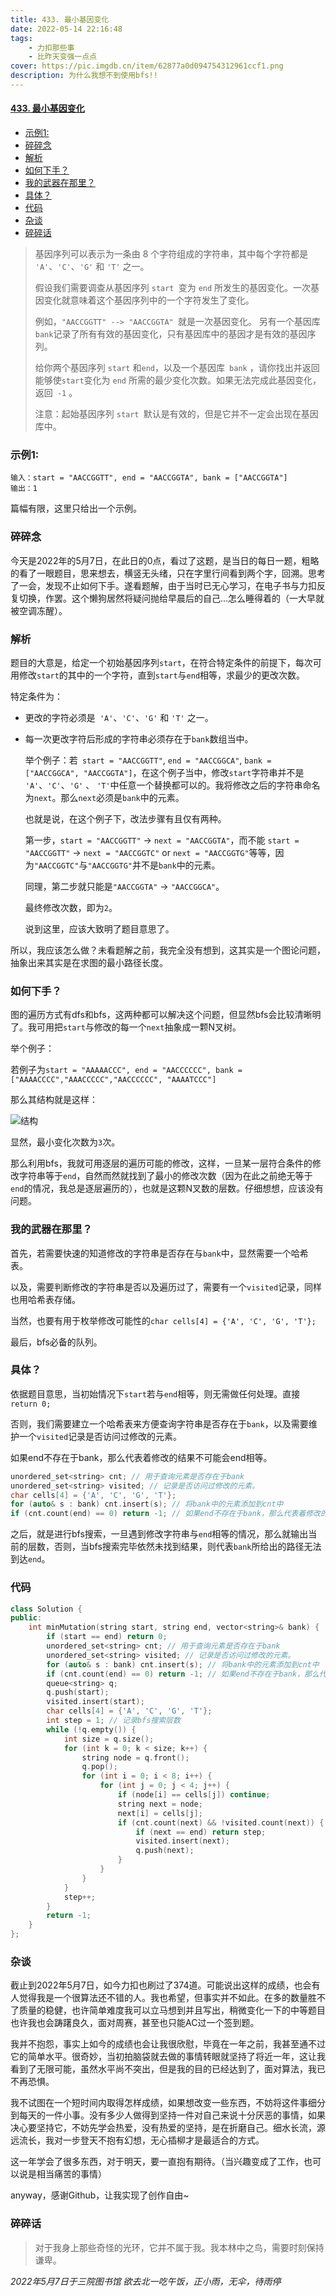 ```yaml
---
title: 433. 最小基因变化
date: 2022-05-14 22:16:48
tags: 
    - 力扣那些事
    - 比昨天变强一点点
cover: https://pic.imgdb.cn/item/62877a0d094754312961ccf1.png
description: 为什么我想不到使用bfs!!
---
```

#### [433. 最小基因变化](https://leetcode.cn/problems/minimum-genetic-mutation/)
- [示例1:](#示例1)
- [碎碎念](#碎碎念)
- [解析](#解析)
- [如何下手？](#如何下手)
- [我的武器在那里？](#我的武器在那里)
- [具体？](#具体)
- [代码](#代码)
- [杂谈](#杂谈)
- [碎碎话](#碎碎话)
>基因序列可以表示为一条由 8 个字符组成的字符串，其中每个字符都是` 'A'`、`'C'`、`'G'` 和 `'T'` 之一。
>
>假设我们需要调查从基因序列 `start `变为 `end` 所发生的基因变化。一次基因变化就意味着这个基因序列中的一个字符发生了变化。
>
>例如，`"AACCGGTT" --> "AACCGGTA" `就是一次基因变化。
>另有一个基因库` bank `记录了所有有效的基因变化，只有基因库中的基因才是有效的基因序列。
>
>给你两个基因序列 `start` 和` end `，以及一个基因库` bank` ，请你找出并返回能够使` start `变化为 `end` 所需的最少变化次数。如果无法完成此基因变化，返回` -1` 。
>
>注意：起始基因序列 `start `默认是有效的，但是它并不一定会出现在基因库中。

### 示例1:

```
输入：start = "AACCGGTT", end = "AACCGGTA", bank = ["AACCGGTA"]
输出：1
```

篇幅有限，这里只给出一个示例。

### 碎碎念

今天是2022年的5月7日，在此日的0点，看过了这题，是当日的每日一题，粗略的看了一眼题目，思来想去，横竖无头绪，只在字里行间看到两个字，回溯。思考了一会，发现不止如何下手。遂看题解，由于当时已无心学习，在电子书与力扣反复切换，作罢。这个懒狗居然将疑问抛给早晨后的自己...怎么睡得着的（一大早就被空调冻醒）。

### 解析

题目的大意是，给定一个初始基因序列`start`，在符合特定条件的前提下，每次可用修改`start`的其中的一个字符，直到`start`与`end`相等，求最少的更改次数。

特定条件为：

- 更改的字符必须是` 'A'`、`'C'`、`'G'` 和 `'T'` 之一。

- 每一次更改字符后形成的字符串必须存在于`bank`数组当中。

  举个例子：若` start = "AACCGGTT"`, `end = "AACCGGCA"`, `bank = ["AACCGGCA", "AACCGGTA"]`，在这个例子当中，修改`start`字符串并不是` 'A'`、`'C'`、`'G'` 、 `'T'`中任意一个替换都可以的。我将修改之后的字符串命名为`next`。那么`next`必须是`bank`中的元素。

  也就是说，在这个例子下，改法步骤有且仅有两种。

  第一步，`start = "AACCGGTT"` -> `next = "AACCGGTA"`，而不能 `start = "AACCGGTT"` -> `next = "AACCGGTC"` or `next = "AACCGGTG"`等等，因为`"AACCGGTC"`与`"AACCGGTG"`并不是`bank`中的元素。

  同理，第二步就只能是`"AACCGGTA"` -> `"AACCGGCA"`。

  最终修改次数，即为`2`。

  说到这里，应该大致明了题目意思了。

所以，我应该怎么做？未看题解之前，我完全没有想到，这其实是一个图论问题，抽象出来其实是在求图的最小路径长度。

### 如何下手？

图的遍历方式有dfs和bfs，这两种都可以解决这个问题，但显然bfs会比较清晰明了。我可用把`start`与修改的每一个`next`抽象成一颗N叉树。

举个例子：

若例子为`start = "AAAAACCC", end = "AACCCCCC", bank = ["AAAACCCC","AAACCCCC","AACCCCCC", "AAAATCCC"]`

那么其结构就是这样：

![结构](https://pic.imgdb.cn/item/62877a0d094754312961ccf1.png)

显然，最小变化次数为`3`次。

那么利用bfs，我就可用逐层的遍历可能的修改，这样，一旦某一层符合条件的修改字符串等于`end`，自然而然就找到了最小的修改次数（因为在此之前绝无等于`end`的情况，我总是逐层遍历的），也就是这颗N叉数的层数。仔细想想，应该没有问题。

### 我的武器在那里？

首先，若需要快速的知道修改的字符串是否存在与`bank`中，显然需要一个哈希表。

以及，需要判断修改的字符串是否以及遍历过了，需要有一个`visited`记录，同样也用哈希表存储。

当然，也要有用于枚举修改可能性的`char cells[4] = {'A', 'C', 'G', 'T'};`

最后，bfs必备的队列。

### 具体？

依据题目意思，当初始情况下`start`若与`end`相等，则无需做任何处理。直接`return 0;`

否则，我们需要建立一个哈希表来方便查询字符串是否存在于`bank`，以及需要维护一个`visited`记录是否访问过修改的元素。

如果end不存在于bank，那么代表着修改的结果不可能会end相等。

```C++
unordered_set<string> cnt; // 用于查询元素是否存在于bank
unordered_set<string> visited; // 记录是否访问过修改的元素。
char cells[4] = {'A', 'C', 'G', 'T'};
for (auto& s : bank) cnt.insert(s); // 将bank中的元素添加到cnt中
if (cnt.count(end) == 0) return -1; // 如果end不存在于bank，那么代表着修改的结果不可能会end相等。
```



之后，就是进行bfs搜索，一旦遇到修改字符串与`end`相等的情况，那么就输出当前的层数，否则，当bfs搜索完毕依然未找到结果，则代表`bank`所给出的路径无法到达`end`。

### 代码

```C++
class Solution {
public:
    int minMutation(string start, string end, vector<string>& bank) {
        if (start == end) return 0;
        unordered_set<string> cnt; // 用于查询元素是否存在于bank
        unordered_set<string> visited; // 记录是否访问过修改的元素。
        for (auto& s : bank) cnt.insert(s); // 将bank中的元素添加到cnt中
        if (cnt.count(end) == 0) return -1; // 如果end不存在于bank，那么代表着修改的结果不可能会end相等。
        queue<string> q;
        q.push(start);
        visited.insert(start);
        char cells[4] = {'A', 'C', 'G', 'T'};
        int step = 1; // 记录bfs搜索层数
        while (!q.empty()) {
            int size = q.size();
            for (int k = 0; k < size; k++) {
                string node = q.front();
                q.pop();
                for (int i = 0; i < 8; i++) {
                    for (int j = 0; j < 4; j++) {
                        if (node[i] == cells[j]) continue;
                        string next = node;
                        next[i] = cells[j];
                        if (cnt.count(next) && !visited.count(next)) {
                            if (next == end) return step;
                            visited.insert(next);
                            q.push(next);
                        }
                    }
                }
            }
            step++;
        }
        return -1;
    }
};
```



### 杂谈

截止到2022年5月7日，如今力扣也刷过了374道。可能说出这样的成绩，也会有人觉得我是一个很算法还不错的人。我也希望，但事实并不如此。在多的数量胜不了质量的稳健，也许简单难度我可以立马想到并且写出，稍微变化一下的中等题目也许我也会踌躇良久，面对周赛，甚至也只能AC过一个签到题。

我并不抱怨，事实上如今的成绩也会让我很欣慰，毕竟在一年之前，我甚至通不过它的简单水平。很奇妙，当初拍脑袋就去做的事情转眼就坚持了将近一年，这让我看到了无限可能，虽然水平尚不突出，但是我的目的已经达到了，面对算法，我已不再恐惧。

我不试图在一个短时间内取得怎样成绩，如果想改变一些东西，不妨将这件事细分到每天的一件小事。没有多少人做得到坚持一件对自己来说十分厌恶的事情，如果决心要坚持它，不妨先学会热爱，没有热爱的坚持，是在折磨自己。细水长流，源远流长，我对一步登天不抱有幻想，无心插柳才是最适合的方式。

这一年学会了很多东西，对于明天，要一直抱有期待。（当兴趣变成了工作，也可以说是相当痛苦的事情）

anyway，感谢Github，让我实现了创作自由~

### 碎碎话

> 对于我身上那些奇怪的光环，它并不属于我。我本林中之鸟，需要时刻保持谦卑。

*2022年5月7日于三院图书馆 欲去北一吃午饭，正小雨，无伞，待雨停*



